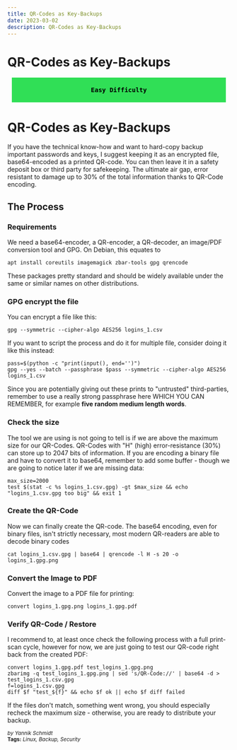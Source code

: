 ```yaml
---
title: QR-Codes as Key-Backups
date: 2023-03-02
description: QR-Codes as Key-Backups
---
```


# QR-Codes as Key-Backups

<div style="background-color: #30df56 !important;
            color: black;
            font-weight: bold;
            padding: 20px;
            margin: 10px;
            text-align: center;
            font-family: monospace;">
  Easy Difficulty
</div>

# QR-Codes as Key-Backups


If you have the technical know-how and want to hard-copy backup important passwords and keys, I suggest keeping it as an encrypted file, base64-encoded as a printed QR-code. You can then leave it in a safety deposit box or third party for safekeeping. The ultimate air gap, error resistant to damage up to 30% of the total information thanks to QR-Code encoding.

## The Process
### Requirements
We need a base64-encoder, a QR-encoder, a QR-decoder, an image/PDF conversion tool and GPG. On Debian, this equates to

    apt install coreutils imagemagick zbar-tools gpg qrencode

These packages pretty standard and should be widely available under the same or similar names on other distributions.

### GPG encrypt the file
You can encrypt a file like this:

    gpg --symmetric --cipher-algo AES256 logins_1.csv

If you want to script the process and do it for multiple file, consider doing it like this instead:

    pass=$(python -c "print(input(), end='')")
    gpg --yes --batch --passphrase $pass --symmetric --cipher-algo AES256 logins_1.csv

Since you are potentially giving out these prints to "untrusted" third-parties, remember to use a really strong passphrase here WHICH YOU CAN REMEMBER, for example **five random medium length  words**.

### Check the size
The tool we are using is not going to tell is if we are above the maximum size for our QR-Codes. QR-Codes with "H" (high) error-resistance (30%) can store up to 2047 bits of information. If you are encoding a binary file and have to convert it to base64, remember to add some buffer - though we are going to notice later if we are missing data:

    max_size=2000
    test $(stat -c %s logins_1.csv.gpg) -gt $max_size && echo "logins_1.csv.gpg too big" && exit 1

### Create the QR-Code
Now we can finally create the QR-code. The base64 encoding, even for binary files, isn't strictly necessary, most modern QR-readers are able to decode binary codes

    cat logins_1.csv.gpg | base64 | qrencode -l H -s 20 -o logins_1.gpg.png

### Convert the Image to PDF
Convert the image to a PDF file for printing:

    convert logins_1.gpg.png logins_1.gpg.pdf

### Verify QR-Code / Restore
I recommend to, at least once check the following process with a full print-scan cycle, however for now, we are just going to test our QR-code right back from the created PDF:

    convert logins_1.gpg.pdf test_logins_1.gpg.png
    zbarimg -q test_logins_1.gpg.png | sed 's/QR-Code://' | base64 -d > test_logins_1.csv.gpg
    f=logins_1.csv.gpg
    diff $f "test_${f}" && echo $f ok || echo $f diff failed

If the files don't match, something went wrong, you should especially recheck the maximum size - otherwise, you are ready to distribute your backup.

<sup style="font-style: italic;">by Yannik Schmidt</sup><br>
<sup>**Tags:** _Linux, Backup, Security_ </sup>

